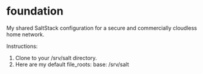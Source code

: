 # foundation
My shared SaltStack configuration for a secure and commercially cloudless home network.

Instructions:
1. Clone to your /srv/salt directory.
2. Here are my default file_roots:
    base:
      /srv/salt
    
